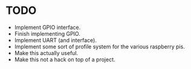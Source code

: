 # TODO
 - Implement GPIO interface.
 - Finish implementing GPIO.
 - Implement UART (and interface).
 - Implement some sort of profile system for the various raspberry pis.
 - Make this actually useful.
 - Make this not a hack on top of a project.
